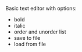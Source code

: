 Basic text editor with options:
- bold 
- italic
- order and unorder list
- save to file
- load from file
